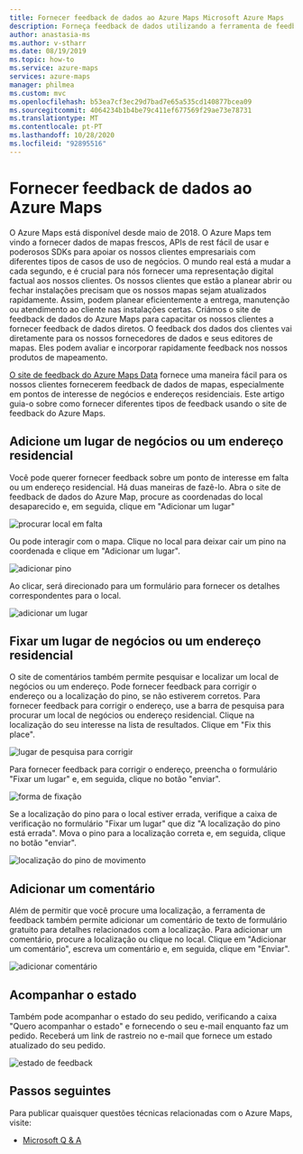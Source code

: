 ```yaml
---
title: Fornecer feedback de dados ao Azure Maps Microsoft Azure Maps
description: Forneça feedback de dados utilizando a ferramenta de feedback do Microsoft Azure Maps.
author: anastasia-ms
ms.author: v-stharr
ms.date: 08/19/2019
ms.topic: how-to
ms.service: azure-maps
services: azure-maps
manager: philmea
ms.custom: mvc
ms.openlocfilehash: b53ea7cf3ec29d7bad7e65a535cd140877bcea09
ms.sourcegitcommit: 4064234b1b4be79c411ef677569f29ae73e78731
ms.translationtype: MT
ms.contentlocale: pt-PT
ms.lasthandoff: 10/28/2020
ms.locfileid: "92895516"
---
```

# <a name="provide-data-feedback-to-azure-maps"></a>Fornecer feedback de dados ao Azure Maps

O Azure Maps está disponível desde maio de 2018. O Azure Maps tem vindo a fornecer dados de mapas frescos, APIs de rest fácil de usar e poderosos SDKs para apoiar os nossos clientes empresariais com diferentes tipos de casos de uso de negócios. O mundo real está a mudar a cada segundo, e é crucial para nós fornecer uma representação digital factual aos nossos clientes. Os nossos clientes que estão a planear abrir ou fechar instalações precisam que os nossos mapas sejam atualizados rapidamente. Assim, podem planear eficientemente a entrega, manutenção ou atendimento ao cliente nas instalações certas. Criámos o site de feedback de dados do Azure Maps para capacitar os nossos clientes a fornecer feedback de dados diretos. O feedback dos dados dos clientes vai diretamente para os nossos fornecedores de dados e seus editores de mapas. Eles podem avaliar e incorporar rapidamente feedback nos nossos produtos de mapeamento.  

[O site de feedback do Azure Maps Data](https://feedback.azuremaps.com) fornece uma maneira fácil para os nossos clientes fornecerem feedback de dados de mapas, especialmente em pontos de interesse de negócios e endereços residenciais. Este artigo guia-o sobre como fornecer diferentes tipos de feedback usando o site de feedback do Azure Maps.

## <a name="add-a-business-place-or-a-residential-address"></a>Adicione um lugar de negócios ou um endereço residencial 

Você pode querer fornecer feedback sobre um ponto de interesse em falta ou um endereço residencial. Há duas maneiras de fazê-lo. Abra o site de feedback de dados do Azure Map, procure as coordenadas do local desaparecido e, em seguida, clique em "Adicionar um lugar"

  ![procurar local em falta](./media/how-to-use-feedback-tool/search-poi.png)

Ou pode interagir com o mapa. Clique no local para deixar cair um pino na coordenada e clique em "Adicionar um lugar".

  ![adicionar pino](./media/how-to-use-feedback-tool/add-poi.png)

Ao clicar, será direcionado para um formulário para fornecer os detalhes correspondentes para o local.

  ![adicionar um lugar](./media/how-to-use-feedback-tool/add-a-place.png)

## <a name="fix-a-business-place-or-a-residential-address"></a>Fixar um lugar de negócios ou um endereço residencial 

O site de comentários também permite pesquisar e localizar um local de negócios ou um endereço. Pode fornecer feedback para corrigir o endereço ou a localização do pino, se não estiverem corretos. Para fornecer feedback para corrigir o endereço, use a barra de pesquisa para procurar um local de negócios ou endereço residencial. Clique na localização do seu interesse na lista de resultados. Clique em "Fix this place".

  ![lugar de pesquisa para corrigir](./media/how-to-use-feedback-tool/fix-place.png)

Para fornecer feedback para corrigir o endereço, preencha o formulário "Fixar um lugar" e, em seguida, clique no botão "enviar".

  ![forma de fixação](./media/how-to-use-feedback-tool/fix-form.png)

Se a localização do pino para o local estiver errada, verifique a caixa de verificação no formulário "Fixar um lugar" que diz "A localização do pino está errada". Mova o pino para a localização correta e, em seguida, clique no botão "enviar".

  ![localização do pino de movimento](./media/how-to-use-feedback-tool/move-pin.png)

## <a name="add-a-comment"></a>Adicionar um comentário 

Além de permitir que você procure uma localização, a ferramenta de feedback também permite adicionar um comentário de texto de formulário gratuito para detalhes relacionados com a localização. Para adicionar um comentário, procure a localização ou clique no local. Clique em "Adicionar um comentário", escreva um comentário e, em seguida, clique em "Enviar".

  ![adicionar comentário](./media/how-to-use-feedback-tool/add-comment.png)

## <a name="track-status"></a>Acompanhar o estado 

Também pode acompanhar o estado do seu pedido, verificando a caixa "Quero acompanhar o estado" e fornecendo o seu e-mail enquanto faz um pedido. Receberá um link de rastreio no e-mail que fornece um estado atualizado do seu pedido. 

  ![estado de feedback](./media/how-to-use-feedback-tool/feedback-status.png)


## <a name="next-steps"></a>Passos seguintes

Para publicar quaisquer questões técnicas relacionadas com o Azure Maps, visite:

* [Microsoft Q & A](/answers/topics/azure-maps.html)